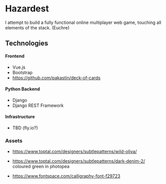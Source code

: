 # Hazardest

I attempt to build a fully functional online multiplayer web game, touching all elements of the stack. (Euchre)

## Technologies

#### Frontend
- Vue.js
- Bootstrap
- https://github.com/pakastin/deck-of-cards


#### Python Backend
- Django
- Django REST Framework


#### Infrastructure
- TBD (fly.io?)

### Assets

- https://www.toptal.com/designers/subtlepatterns/wild-oliva/
- https://www.toptal.com/designers/subtlepatterns/dark-denim-2/ coloured green in photopea

- https://www.fontspace.com/calligraphy-font-f29723



